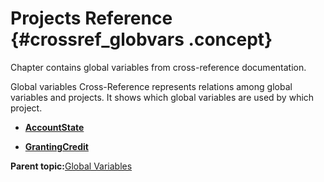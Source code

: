 # Projects Reference {#crossref_globvars .concept}

Chapter contains global variables from cross-reference documentation.

Global variables Cross-Reference represents relations among global variables and projects. It shows which global variables are used by which project.

-   **[AccountState](../../../../../../modules/demo_Enterprise/dita/crossref/globVars/projsRef/AccountState.md)**  

-   **[GrantingCredit](../../../../../../modules/demo_Enterprise/dita/crossref/globVars/projsRef/GrantingCredit.md)**  


**Parent topic:**[Global Variables](../../../../../../modules/demo_Enterprise/dita/crossref/globVars/globalVariables.md)


